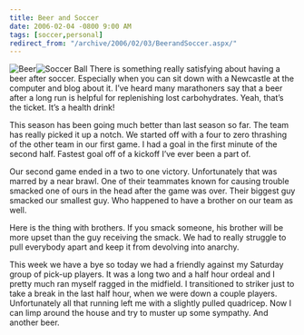 ```yaml
---
title: Beer and Soccer
date: 2006-02-04 -0800 9:00 AM
tags: [soccer,personal]
redirect_from: "/archive/2006/02/03/BeerandSoccer.aspx/"
---
```


![Beer](https://haacked.com/images/Beer.jpg)![Soccer
Ball](https://haacked.com/images/SoccerBallBW.jpg) There is something
really satisfying about having a beer after soccer. Especially when you
can sit down with a Newcastle at the computer and blog about it. I’ve
heard many marathoners say that a beer after a long run is helpful for
replenishing lost carbohydrates. Yeah, that’s the ticket. It’s a health
drink!

This season has been going much better than last season so far. The team
has really picked it up a notch. We started off with a four to zero
thrashing of the other team in our first game. I had a goal in the first
minute of the second half. Fastest goal off of a kickoff I’ve ever been
a part of.

Our second game ended in a two to one victory. Unfortunately that was
marred by a near brawl. One of their teammates known for causing trouble
smacked one of ours in the head after the game was over. Their biggest
guy smacked our smallest guy. Who happened to have a brother on our team
as well.

Here is the thing with brothers. If you smack someone, his brother will
be more upset than the guy receiving the smack. We had to really
struggle to pull everybody apart and keep it from devolving into
anarchy.

This week we have a bye so today we had a friendly against my Saturday
group of pick-up players. It was a long two and a half hour ordeal and I
pretty much ran myself ragged in the midfield. I transitioned to striker
just to take a break in the last half hour, when we were down a couple
players. Unfortunately all that running left me with a slightly pulled
quadricep. Now I can limp around the house and try to muster up some
sympathy. And another beer.

